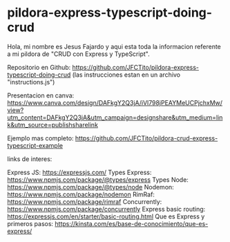 # pildora-express-typescript-doing-crud

Hola, mi nombre es Jesus Fajardo y aqui esta toda la informacion referente a mi pildora de "CRUD con Express y TypeScript".

Repositorio en Github: https://github.com/JFCTito/pildora-express-typescript-doing-crud
(las instrucciones estan en un archivo "instructions.js")

Presentacion en canva: https://www.canva.com/design/DAFkgY2Q3jA/iVl798jPEAYMeUCPjchxMw/view?utm_content=DAFkgY2Q3jA&utm_campaign=designshare&utm_medium=link&utm_source=publishsharelink

Ejemplo mas completo: https://github.com/JFCTito/pildora-crud-express-typescript-example

links de interes:

Express JS: https://expressjs.com/
Types Express: https://www.npmjs.com/package/@types/express
Types Node: https://www.npmjs.com/package/@types/node
Nodemon: https://www.npmjs.com/package/nodemon
RimRaf: https://www.npmjs.com/package/rimraf
Concurrently: https://www.npmjs.com/package/concurrently
Express basic routing: https://expressjs.com/en/starter/basic-routing.html
Que es Express y primeros pasos: https://kinsta.com/es/base-de-conocimiento/que-es-express/

